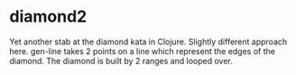 # diamond2

Yet another stab at the diamond kata in Clojure. Slightly different approach here. gen-line takes 2 points on a line
which represent the edges of the diamond. The diamond is built by 2 ranges and looped over.
